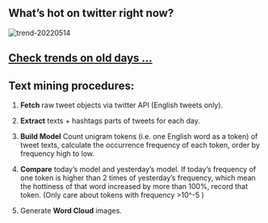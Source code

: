 ## What’s hot on twitter right now?

![trend-20220514][wordcloud]

[wordcloud]: https://raw.githubusercontent.com/xdqc/tweet-trend-everyday/master/word-cloud/trend-20220514.png?token=AF5V4P7ADR6KQBZ4CEDTNIK6AXRMU "trend-20220514"

## [Check trends on old days ...](https://github.com/xdqc/tweet-trend-everyday/tree/master/word-cloud)

## Text mining procedures:

1. **Fetch** raw tweet objects via twitter API (English tweets only).

2. **Extract** texts + hashtags parts of tweets for each day.

3. **Build Model** Count unigram tokens (i.e. one English word as a token) of tweet texts, calculate the occurrence frequency of each token, order by frequency high to low.

4. **Compare** today’s model and yesterday’s model. If today’s frequency of one token is higher than 2 times of yesterday’s frequency, which mean the hottiness of that word increased by more than 100%, record that token. (Only care about tokens with frequency >10^-5 )

5. Generate **Word Cloud** images.
